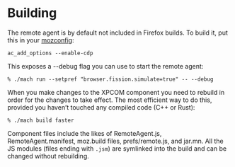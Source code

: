 Building
========

The remote agent is by default not included in Firefox builds.
To build it, put this in your [mozconfig]:

	ac_add_options --enable-cdp

This exposes a --debug flag you can use to start the remote agent:

	% ./mach run --setpref "browser.fission.simulate=true" -- --debug

When you make changes to the XPCOM component you need to rebuild
in order for the changes to take effect.  The most efficient way to
do this, provided you haven’t touched any compiled code (C++ or Rust):

	% ./mach build faster

Component files include the likes of RemoteAgent.js, RemoteAgent.manifest,
moz.build files, prefs/remote.js, and jar.mn.  All the JS modules
(files ending with `.jsm`) are symlinked into the build and can be
changed without rebuilding.

[mozconfig]: ../build/buildsystem/mozconfigs.html
